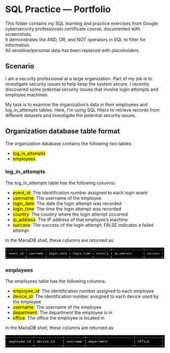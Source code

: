 # SQL Practice — Portfolio

This folder contains my SQL learning and practice exercises from Google cybersecurity professionals certificate course, documented with screenshots.  
It demonstrates the AND, OR, and NOT operators in SQL to filter for information.  
All sensitive/personal data has been replaced with placeholders.

## Scenario
I am a security professional at a large organization. Part of my job is to investigate security issues to help keep the system secure. I recently discovered some potential security issues that involve login attempts and employee machines.

My task is to examine the organization’s data in their employees and log_in_attempts tables. Here, I'm using SQL filters to retrieve records from different datasets and investigate the potential security issues.

## Organization database table format

The organization database contains the following two tables:

- <mark>log_in_attempts</mark>
- <mark>employees</mark>

### log_in_attempts
The log_in_attempts table has the following columns:

- <mark>event_id</mark>: The identification number assigned to each login event
- <mark>username</mark>: The username of the employee
- <mark>login_date</mark>: The date the login attempt was recorded
- <mark>login_time</mark>: The time the login attempt was recorded
- <mark>country</mark>: The country where the login attempt occurred
- <mark>ip_address</mark>: The IP address of that employee’s machine
- <mark>success</mark>: The success of the login attempt; FALSE indicates a failed attempt

 
In the MariaDB shell, these columns are returned as:

![Organization database table](columns-1.png "Organization Database Table 1")


### employees
The employees table has the following columns:
- <mark>employee_id</mark>: The identification number assigned to each employee
- <mark>device_id</mark>: The identification number assigned to each device used by the employee
- <mark>username</mark>: The username of the employee
- <mark>department</mark>: The department the employee is in
- <mark>office</mark>: The office the employee is located in
  
In the MariaDB shell, these columns are returned as:

![Organization database table](columns-2.png "Organization Database Table 2")

